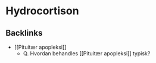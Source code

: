 # Hydrocortison
## Backlinks
* [[Pituitær apopleksi]]
	* Q. Hvordan  behandles [[Pituitær apopleksi]] typisk?

<!-- #anki/tag/med/Endocrinology #anki/deck/Medicine #anki/tag/med/Neurology #anki/tag/med/Neurosurgery -->

<!-- {BearID:028A1C9E-CF2E-44CF-A318-9408EE9D177E-4231-0000099CCFC3DF28} -->
